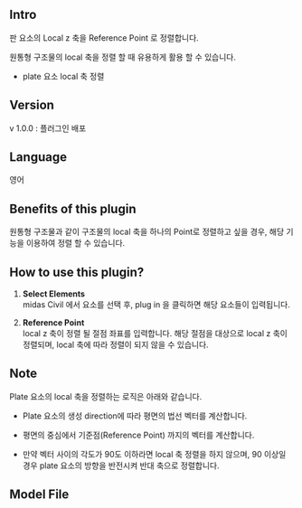 
**Intro**
---------

판 요소의 Local z 축을 Reference Point 로 정렬합니다.

원통형 구조물의 local 축을 정렬 할 때 유용하게 활용 할 수 있습니다.

* plate 요소 local 축 정렬

**Version**
-----------

v 1.0.0 : 플러그인 배포

**Language**
------------

영어

**Benefits of this plugin**
---------------------------

원통형 구조물과 같이 구조물의 local 축을 하나의 Point로 정렬하고 싶을 경우, 해당 기능을 이용하여 정렬 할 수 있습니다.

**How to use this plugin?**
---------------------------



1.  **Select Elements**  
    midas Civil 에서 요소를 선택 후, plug in 을 클릭하면 해당 요소들이 입력됩니다.
    
2.  **Reference Point**  
    local z 축이 정렬 될 절점 좌표를 입력합니다. 해당 절점을 대상으로 local z 축이 정렬되며, local 축에 따라 정렬이 되지 않을 수 있습니다. 
    

**Note**
--------

Plate 요소의 local 축을 정렬하는 로직은 아래와 같습니다.

* Plate 요소의 생성 direction에 따라 평면의 법선 벡터를 계산합니다.

* 평면의 중심에서 기준점(Reference Point) 까지의 벡터를 계산합니다.

* 만약 벡터 사이의 각도가 90도 이하라면 local 축 정렬을 하지 않으며, 90 이상일 경우 plate 요소의 방향을 반전시켜 반대 축으로 정렬합니다.

**Model File**
--------------





